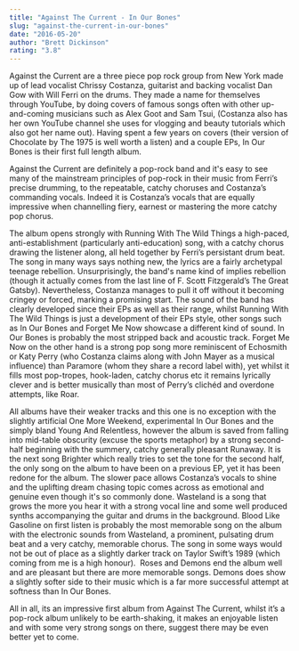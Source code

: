 ```yaml
---
title: "Against The Current - In Our Bones"
slug: "against-the-current-in-our-bones"
date: "2016-05-20"
author: "Brett Dickinson"
rating: "3.8"
---
```


Against the Current are a three piece pop rock group from New York made up of lead vocalist Chrissy Costanza, guitarist and backing vocalist Dan Gow with Will Ferri on the drums. They made a name for themselves through YouTube, by doing covers of famous songs often with other up-and-coming musicians such as Alex Goot and Sam Tsui, (Costanza also has her own YouTube channel she uses for vlogging and beauty tutorials which also got her name out). Having spent a few years on covers (their version of Chocolate by The 1975 is well worth a listen) and a couple EPs, In Our Bones is their first full length album.

Against the Current are definitely a pop-rock band and it's easy to see many of the mainstream principles of pop-rock in their music from Ferri’s precise drumming, to the repeatable, catchy choruses and Costanza’s commanding vocals. Indeed it is Costanza’s vocals that are equally impressive when channelling fiery, earnest or mastering the more catchy pop chorus.

The album opens strongly with Running With The Wild Things a high-paced, anti-establishment (particularly anti-education) song, with a catchy chorus drawing the listener along, all held together by Ferri’s persistant drum beat. The song in many ways says nothing new, the lyrics are a fairly archetypal teenage rebellion. Unsurprisingly, the band's name kind of implies rebellion (though it actually comes from the last line of F. Scott Fitzgerald’s The Great Gatsby). Nevertheless, Costanza manages to pull it off without it becoming cringey or forced, marking a promising start. The sound of the band has clearly developed since their EPs as well as their range, whilst Running With The Wild Things is just a development of their EPs style, other songs such as In Our Bones and Forget Me Now showcase a different kind of sound. In Our Bones is probably the most stripped back and acoustic track. Forget Me Now on the other hand is a strong pop song more reminiscent of Echosmith or Katy Perry (who Costanza claims along with John Mayer as a musical influence) than Paramore (whom they share a record label with), yet whilst it fills most pop-tropes, hook-laden, catchy chorus etc it remains lyrically clever and is better musically than most of Perry’s clichéd and overdone attempts, like Roar.

All albums have their weaker tracks and this one is no exception with the slightly artificial One More Weekend, experimental In Our Bones and the simply bland Young And Relentless, however the album is saved from falling into mid-table obscurity (excuse the sports metaphor) by a strong second-half beginning with the summery, catchy generally pleasant Runaway. It is the next song Brighter which really tries to set the tone for the second half, the only song on the album to have been on a previous EP, yet it has been redone for the album. The slower pace allows Costanza’s vocals to shine and the uplifting dream chasing topic comes across as emotional and genuine even though it's so commonly done. Wasteland is a song that grows the more you hear it with a strong vocal line and some well produced synths accompanying the guitar and drums in the background. Blood Like Gasoline on first listen is probably the most memorable song on the album with the electronic sounds from Wasteland, a prominent, pulsating drum beat and a very catchy, memorable chorus. The song in some ways would not be out of place as a slightly darker track on Taylor Swift’s 1989 (which coming from me is a high honour).  Roses and Demons end the album well and are pleasant but there are more memorable songs. Demons does show a slightly softer side to their music which is a far more successful attempt at softness than In Our Bones.

All in all, its an impressive first album from Against The Current, whilst it’s a pop-rock album unlikely to be earth-shaking, it makes an enjoyable listen and with some very strong songs on there, suggest there may be even better yet to come.
